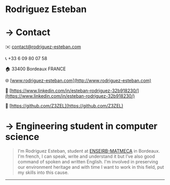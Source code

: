 # Rodriguez Esteban

# → Contact

✉️ contact@rodriguez-esteban.com

📞 +33 6 09 80 07 58

🏠 33400 Bordeaux FRANCE

🌐 [www.rodriguez-esteban.com](http://www.rodriguez-esteban.com)

🔗 [https://www.linkedin.com/in/esteban-rodriguez-32b918230/](https://www.linkedin.com/in/esteban-rodriguez-32b918230/)

🔗 [https://github.com/Z3ZEL](https://github.com/Z3ZEL)

# → Engineering student in computer science

> I'm Rodriguez Esteban, student at [ENSEIRB-MATMECA](https://enseirb-matmeca.bordeaux-inp.fr/fr) in Bordeaux. I'm french, I can speak, write and understand it but I’ve also good command of spoken and written English. I'm involved in preserving our environment heritage and with time I want to work in this field, put my skills into this cause.
> 

---

